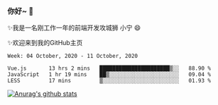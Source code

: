 ### 你好~  👋

✨我是一名刚工作一年的前端开发攻城狮 小宁 😄

✨欢迎来到我的GitHub主页
<!--
**7148505/7148505** is a ✨ _special_ ✨ repository because its `README.md` (this file) appears on your GitHub profile.

Here are some ideas to get you started:

- 🔭 I’m currently working on ...
- 🌱 I’m currently learning ...
- 👯 I’m looking to collaborate on ...
- 🤔 I’m looking for help with ...
- 💬 Ask me about ...
- 📫 How to reach me: ...
- 😄 Pronouns: ...
- ⚡ Fun fact: ...
-->

<!--START_SECTION:waka-->
```text
Week: 04 October, 2020 - 11 October, 2020

Vue.js       13 hrs 2 mins   ██████████████████████▒░░   88.90 % 
JavaScript   1 hr 19 mins    ██▒░░░░░░░░░░░░░░░░░░░░░░   09.04 % 
LESS         17 mins         ▒░░░░░░░░░░░░░░░░░░░░░░░░   01.93 % 
```
<!--END_SECTION:waka-->

[![Anurag's github stats](https://github-readme-stats.vercel.app/api?username=ZhangNing-debug)](https://github.com/anuraghazra/github-readme-stats)
